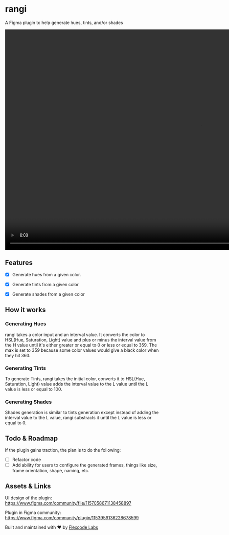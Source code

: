 # rangi

A Figma plugin to help generate hues, tints, and/or shades

<video controls loop width='1280px' height='720px'><source src="./rangi-showcase.mp4"
            type="video/mp4"></video>

## Features

- [x] Generate hues from a given color.

- [x] Generate tints from a given color

- [x] Generate shades from a given color

## How it works

### Generating Hues

rangi takes a color input and an interval value. It converts the color to HSL(Hue, Saturation, Light) value and plus or minus the interval value from the H value until it's either greater or equal to 0 or less or equal to 359. The max is set to 359 because some color values would give a black color when they hit 360.

### Generating Tints

To generate Tints, rangi takes the initial color, converts it to HSL(Hue, Saturation, Light) value adds the interval value to the L value until the L value is less or equal to 100.

### Generating Shades

Shades generation is similar to tints generation except instead of adding the interval value to the L value, rangi substracts it until the L value is less or equal to 0.

## Todo & Roadmap

If the plugin gains traction, the plan is to do the following:

- [ ] Refactor code
- [ ] Add ability for users to configure the generated frames, things like size, frame orientation, shape, naming, etc.

## Assets & Links

UI design of the plugin:
https://www.figma.com/community/file/1157058671138458897

Plugin in Figma community:
https://www.figma.com/community/plugin/1153959136228678599

Built and maintained with ❤ by [Flexcode Labs](https://flexocelabs.com)
